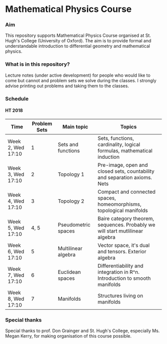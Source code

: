 # Mathematical Physics Course

### Aim
This repository supports Mathematical Physics Course organised at St. Hugh's College (University of Oxford). The aim is to provide formal and understandable introduction to differential geometry
and mathematical physics.

### What is in this repository?
Lecture notes (under active development) for people who would like to come but cannot and problem sets we solve during the classes. I strongly advise printing out problems
and taking them to the classes.

### Schedule

#### HT 2018
| Time              | Problem Sets | Main topic          | Topics |
| ----------------- | ------------ | ------------------- | ------ |
| Week 2, Wed 17:10 | 1            | Sets and functions  | Sets, functions, cardinality, logical formulas, mathematical induction |
| Week 3, Wed 17:10 | 2            | Topology 1          | Pre-image, open and closed sets, countability and separation axioms. Nets |
| Week 4, Wed 17:10 | 3            | Topology 2          | Compact and connected spaces, homeomorphisms, topological manifolds |
| Week 5, Wed 17:10 | 4, 5         | Pseudometric spaces | Baire category theorem, sequences. Probably we will start mutlilinear algebra |
| Week 6, Wed 17:10 | 5            | Multilinear algebra | Vector space, it's dual and tensors. Exterior algebra |
| Week 7, Wed 17:10 | 6            | Euclidean spaces    | Differentiability and integration in R^n. Introduction to smooth manifolds |
| Week 8, Wed 17:10 | 7            | Manifolds           | Structures living on manifolds |

### Special thanks
Special thanks to prof. Don Grainger and St. Hugh's College, especially Ms. Megan Kerry, for making organisation of this course possible.
